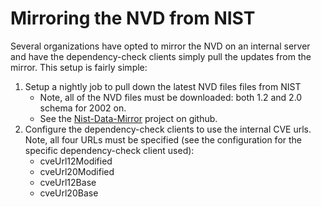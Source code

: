 Mirroring the NVD from NIST
===========================
Several organizations have opted to mirror the NVD on an internal server
and have the dependency-check clients simply pull the updates from the
mirror. This setup is fairly simple:

<ol>
<li>Setup a nightly job to pull down the latest NVD files files from NIST
 <ul>
   <li>Note, all of the NVD files must be downloaded: both 1.2 and 2.0 schema for 2002 on.</li>
   <li>See the <a href="https://github.com/stevespringett/nist-data-mirror/">Nist-Data-Mirror</a> project on github.</li>
 </ul>
</li>
<li>Configure the dependency-check clients to use the internal CVE urls. Note, all four URLs
   must be specified (see the configuration for the specific dependency-check client used):
   <ul>
     <li>cveUrl12Modified</li>
     <li>cveUrl20Modified</li>
     <li>cveUrl12Base</li>
     <li>cveUrl20Base</li>
   </ul>
</li>
</ol>
